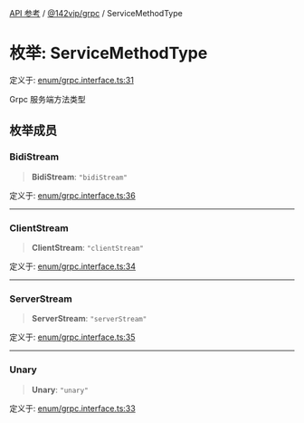 [API 参考](../wiki/Home) / [@142vip/grpc](../wiki/@142vip.grpc) / ServiceMethodType

# 枚举: ServiceMethodType

定义于: [enum/grpc.interface.ts:31](https://github.com/142vip/core-x/blob/25cf658819688f02293d600e7003b5877a2f9489/packages/grpc/src/enum/grpc.interface.ts#L31)

Grpc 服务端方法类型

## 枚举成员

### BidiStream

> **BidiStream**: `"bidiStream"`

定义于: [enum/grpc.interface.ts:36](https://github.com/142vip/core-x/blob/25cf658819688f02293d600e7003b5877a2f9489/packages/grpc/src/enum/grpc.interface.ts#L36)

***

### ClientStream

> **ClientStream**: `"clientStream"`

定义于: [enum/grpc.interface.ts:34](https://github.com/142vip/core-x/blob/25cf658819688f02293d600e7003b5877a2f9489/packages/grpc/src/enum/grpc.interface.ts#L34)

***

### ServerStream

> **ServerStream**: `"serverStream"`

定义于: [enum/grpc.interface.ts:35](https://github.com/142vip/core-x/blob/25cf658819688f02293d600e7003b5877a2f9489/packages/grpc/src/enum/grpc.interface.ts#L35)

***

### Unary

> **Unary**: `"unary"`

定义于: [enum/grpc.interface.ts:33](https://github.com/142vip/core-x/blob/25cf658819688f02293d600e7003b5877a2f9489/packages/grpc/src/enum/grpc.interface.ts#L33)

